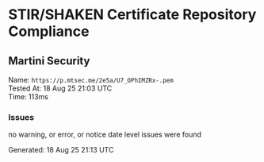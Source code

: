# STIR/SHAKEN Certificate Repository Compliance

## Martini Security

Name: `https://p.mtsec.me/2e5a/U7_OPhIMZRx-.pem`\
Tested At: 18 Aug 25 21:03 UTC\
Time: 113ms

### Issues

no warning, or error, or notice date level issues were found

Generated: 18 Aug 25 21:13 UTC